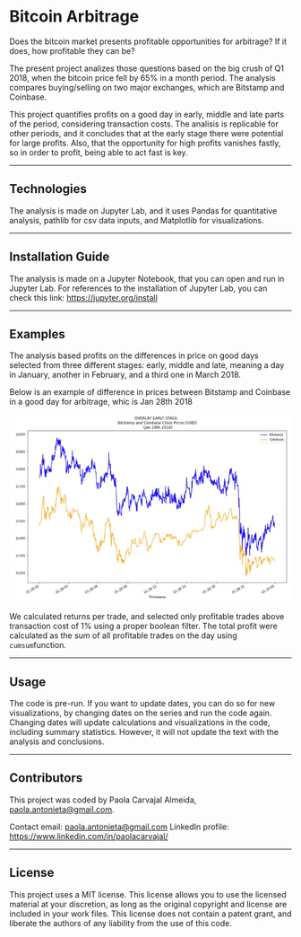 # Bitcoin Arbitrage

Does the bitcoin market presents profitable opportunities for arbitrage? If it does, how profitable they can be?

The present project analizes those questions based on the big crush of Q1 2018, when the bitcoin price fell by 65% in a month period. The analysis compares buying/selling on two major exchanges, which are Bitstamp and Coinbase.

This project quantifies profits on a good day in early, middle and late parts of the period, considering transaction costs. The analisis is replicable for other periods, and it concludes that at the early stage there were potential for large profits. Also, that the opportunity for high profits vanishes fastly, so in order to profit, being able to act fast is key.

---

## Technologies

The analysis is made on Jupyter Lab, and it uses Pandas for quantitative analysis, pathlib for csv data inputs, and Matplotlib for visualizations.


---

## Installation Guide

The analysis is made on a Jupyter Notebook, that you can open and run in Jupyter Lab. For references to the installation of Jupyter Lab, you can check this link:
https://jupyter.org/install


---

## Examples

The analysis based profits on the differences in price on good days selected from three different stages: early, middle and late, meaning a day in January, another in February, and a third one in March 2018.

Below is an example of difference in prices between Bitstamp and Coinbase in a good day for arbitrage, whic is Jan 28th 2018 

!["Figure: Price Differences on Jan 28 2018](images/EarlyPriceOverlay.jpg)


We calculated returns per trade, and selected only profitable trades above transaction cost of 1% using a proper boolean filter. The total profit were calculated as the sum of all profitable trades on the day using `cumsum`function. 

---

## Usage

The code is pre-run. If you want to update dates, you can do so for new visualizations, by changing dates on the series and run the code again. Changing dates will update calculations and visualizations in the code, including summary statistics. However, it will not update the text with the analysis and conclusions.

---

## Contributors

This project was coded by Paola Carvajal Almeida, paola.antonieta@gmail.com.

Contact email: paola.antonieta@gmail.com
LinkedIn profile: https://www.linkedin.com/in/paolacarvajal/

---

## License

This project uses a MIT license. This license allows you to use the licensed material at your discretion, as long as the original copyright and license are included in your work files. This license does not contain a patent grant,  and liberate the authors of any liability from the use of this code.

